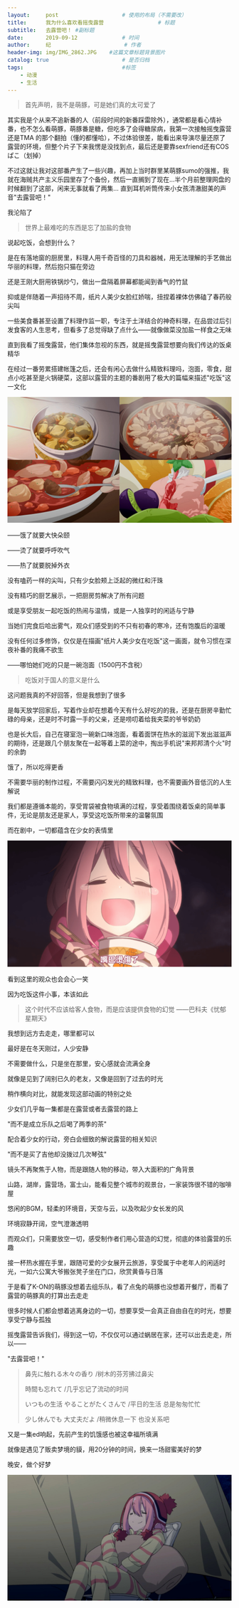 ```yaml
---
layout:     post   				    # 使用的布局（不需要改）
title:      我为什么喜欢看摇曳露营 				# 标题 
subtitle:   去露营吧！ #副标题
date:       2019-09-12 				# 时间
author:     纪 						# 作者
header-img: img/IMG_2862.JPG 	#这篇文章标题背景图片
catalog: true 						# 是否归档
tags:								#标签
    - 动漫
    - 生活
---
```


>首先声明，我不是萌豚，可是她们真的太可爱了

其实我是个从来不追新番的人（前段时间的新番踩雷除外），通常都是看心情补番，也不怎么看萌豚，萌豚番是糖，但吃多了会得糖尿病，我第一次接触摇曳露营还是TMA
的那个翻拍（懂的都懂哈），不过体验很差，能看出来导演尽量还原了露营的环境，但整个片子下来我愣是没找到点，最后还是要靠sexfriend还有COS ぱこ（划掉）

不过这就让我对这部番产生了一些兴趣，再加上当时群里某萌豚sumo的强推，我就在海贼共产主义乐园里存了个备份，然后一直搁到了现在...半个月前整理网盘的时候翻到了这部，闲来无事就看了两集...
直到耳机听筒传来小女孩清澈甜美的声音"去露营吧！"

我沦陷了

>世界上最难吃的东西是忘了加盐的食物

说起吃饭，会想到什么？

是在有落地窗的厨房里，料理人用千奇百怪的刀具和器械，用无法理解的手艺做出华丽的料理，然后抱只猫在旁边

还是王刚大厨用铁锅炒勺，做出一盘隔着屏幕都能闻到香气的竹鼠

抑或是伴随着一声招待不周，纸片人美少女脸红娇喘，扭捏着裸体仿佛磕了春药般尖叫

一些美食番甚至设置了料理作监一职，专注于土洋结合的神奇料理，在品尝过后引发食客的人生思考，但看多了总觉得缺了点什么——就像做菜没加盐一样食之无味

直到我看了摇曳露营，他们集体忽视的东西，就是摇曳露营想要向我们传达的饭桌精华

在经过一番劳累搭建帐篷之后，还会有闲心去做什么精致料理吗，泡面，零食，甜点小吃甚至是火锅硬菜，这部以露营的主题的番剧用了极大的篇幅来描述"吃饭"这一文化

![](https://raw.githubusercontent.com/NoordZeedebuTirpitz/pic/master/IMG_2860.JPG)

——饿了就要大快朵颐

——烫了就要呼呼吹气

——热了就要脱掉外衣

没有嗑药一样的尖叫，只有少女脸颊上泛起的微红和汗珠

没有精巧的厨艺展示，一把厨房剪解决了所有问题

或是享受朋友一起吃饭的热闹与温情，或是一人独享时的闲适与宁静

当她们完食后哈出雾气，观众们感受到的不只有初春的寒冷，还有饱腹后的温暖

没有任何过多修饰，仅仅是在描画"纸片人美少女在吃饭"这一画面，就令习惯在深夜补番的我痛不欲生

——哪怕她们吃的只是一碗泡面（1500円不含税）

>吃饭对于国人的意义是什么

这问题我真的不好回答，但是我想到了很多

是每天放学回家后，写着作业却在想着今天有什么好吃的的我，还是在厨房辛勤忙碌的母亲，还是时不时露一手的父亲，还是唠叨着给我夹菜的爷爷奶奶

也是长大后，自己在寝室泡一碗新口味泡面，看着面饼在热水的滋润下发出滋滋声的期待，还是跟几个朋友聚在一起等着上菜的途中，掏出手机说"来邦邦清个火"时的余韵

饿了，所以吃得更香

不需要华丽的制作过程，不需要闪闪发光的精致料理，也不需要画外音低沉的人生解说

我们都是遵循本能的，享受胃袋被食物填满的过程，享受着围绕着饭桌的简单事件，无论是朋友还是家人，享受这吃饭所带来的温馨氛围

而在剧中，一切都蕴含在少女的表情里

![](https://raw.githubusercontent.com/NoordZeedebuTirpitz/pic/master/Movies%20%26%20TV%202019_9_5%2023_58_46.png)

看到这里的观众也会会心一笑

因为吃饭这件小事，本该如此

>这个时代不应该给客人食物，而是应该提供食物的幻觉
  ——巴科夫《忧郁星期天》


我想到远方去走走，哪里都可以

最好是在冬天刚过，人少安静

不需要做什么，只是坐在那里，安心感就会流满全身

就像是见到了阔别已久的老友，又像是回到了过去的时光

稍作横向对比，就能发现这部动画的特别之处

少女们几乎每一集都是在露营或者去露营的路上

"而不是成立乐队之后喝了两季的茶"

配合着少女的行动，旁白会细致的解说露营的相关知识

"而不是买了吉他却没拨过几次琴弦"

镜头不再聚焦于人物，而是跟随人物的移动，带入大面积的广角背景

山路，湖岸，露营场，富士山，能看见整个城市的观景台，一家装饰很不错的咖啡屋

悠闲的BGM，轻柔的环境音，天空与云，以及吹起少女长发的风

环境寂静开阔，空气澄澈透明

而观众们，只需要放空一切，感受制作者们用心营造的幻觉，彻底的体验露营的乐趣

接一杯热水握在手里，跟随可爱的少女展开云旅游，享受属于中老年人的闲适时光，一如六公寓大爷搬张凳子坐在门口，欣赏黄昏与日落

于是看了K-ON的萌豚没想着去组乐队，看了点兔的萌豚也没想着开餐厅，而看了露营的萌豚真的打算出去走走

很多时候人们都会想着逃离身边的一切，想要享受一会真正自由自在的时光，想要享受宁静与孤独

摇曳露营告诉我们，得到这一切，不仅仅可以通过蜗居在家，还可以出去走走，所以——

"去露营吧！"

>鼻先に触れる木々の香り /树木的芬芳拂过鼻尖
>
>時間も忘れて /几乎忘记了流动的时间
>
>いつもの生活 やることがたくさんで /平日的生活 总是匆匆忙忙
>
>少し休んでも 大丈夫だよ /稍微休息一下 也没关系吧

又是一集ed响起，先前产生的饥饿感也被这幸福所填满

就像是遇见了贩卖梦境的貘，用20分钟的时间，换来一场甜蜜美好的梦

晚安，做个好梦

![](https://raw.githubusercontent.com/NoordZeedebuTirpitz/pic/master/IMG_2861.JPG)

